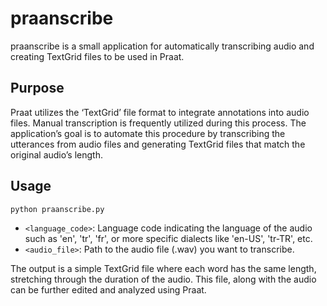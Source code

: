# praanscribe

praanscribe is a small application for automatically transcribing audio and creating TextGrid files to be used in Praat.

## Purpose

Praat utilizes the ‘TextGrid’ file format to integrate annotations into audio files. Manual transcription is frequently utilized during this process. The application’s goal is to automate this procedure by transcribing the utterances from audio files and generating TextGrid files that match the original audio’s length.

## Usage

```bash
python praanscribe.py
```

- `<language_code>`: Language code indicating the language of the audio such as 'en', 'tr', 'fr', or more specific dialects like 'en-US', 'tr-TR', etc.
- `<audio_file>`: Path to the audio file (.wav) you want to transcribe.


The output is a simple TextGrid file where each word has the same length, stretching through the duration of the audio. This file, along with the audio can be further edited and analyzed using Praat.
